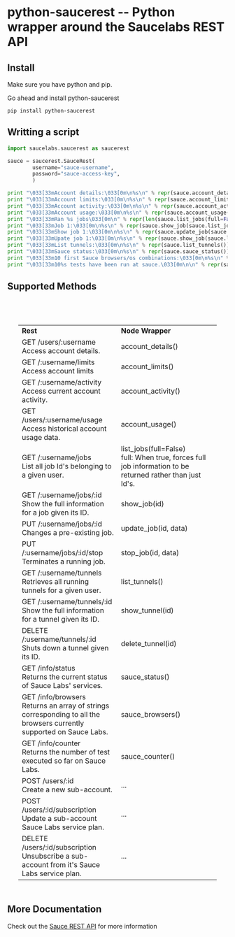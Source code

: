 # python-saucerest -- Python wrapper around the Saucelabs REST API

## Install

Make sure you have python and pip.

Go ahead and install python-saucerest
```shell
pip install python-saucerest
```

## Writting a script

```python
import saucelabs.saucerest as saucerest

sauce = saucerest.SauceRest(
        username="sauce-username",
        password="sauce-access-key",
        )

print "\033[33mAccount details:\033[0m\n%s\n" % repr(sauce.account_details())
print "\033[33mAccount limits:\033[0m\n%s\n" % repr(sauce.account_limits())
print "\033[33mAccount activity:\033[0m\n%s\n" % repr(sauce.account_activity())
print "\033[33mAccount usage:\033[0m\n%s\n" % repr(sauce.account_usage())
print "\033[33mRan %s jobs\033[0m\n" % repr(len(sauce.list_jobs(full=False)))
print "\033[33mJob 1:\033[0m\n%s\n" % repr(sauce.show_job(sauce.list_jobs(full=False)[1]['id']))
print "\033[33mShow job 1:\033[0m\n%s\n" % repr(sauce.update_job(sauce.list_jobs(full=False)[1]['id'], {'name': 'updated_job'}))
print "\033[33mUpate job 1:\033[0m\n%s\n" % repr(sauce.show_job(sauce.list_jobs(full=False)[1]['id']))
print "\033[33mList tunnels:\033[0m\n%s\n" % repr(sauce.list_tunnels())
print "\033[33mSauce status:\033[0m\n%s\n" % repr(sauce.sauce_status())
print "\033[33m10 first Sauce browsers/os combinations:\033[0m\n%s\n" % repr([b for b in sauce.sauce_browsers()[:10]])
print "\033[33m10%s tests have been run at sauce.\033[0m\n\n" % repr(sauce.sauce_counter())
```

## Supported Methods

<table class="wikitable" width="90%" style="padding: 5%;">
  <tbody>
    <tr >
      <td width="50%"><strong>Rest</strong></td>
      <td width="50%"><strong>Node Wrapper</strong></td>
    </tr>
    <tr>
      <td>
	GET /users/:username <br />
	Access account details.
      </td>
      <td>account_details()</td>
    </tr>
    <tr>
      <td>
	GET /:username/limits <br />
	Access account limits
      </td>
      <td> account_limits() </td>
    </tr>
    <tr>
      <td>
	GET /:username/activity <br />
	Access current account activity.
      </td>
      <td>account_activity()</td>
    </tr>
    <tr>
      <td>
	GET /users/:username/usage <br />
	Access historical account usage data.
      </td>
      <td> account_usage()</td>
    </tr>
    <tr>
      <td>
	GET /:username/jobs <br />
	List all job Id's belonging to a given user. 
      </td>
      <td> 
	list_jobs(full=False)  <br />
	full: When true, forces full job information to be returned rather than just Id's.
      </td>
    </tr>
    <tr>
      <td>
	GET /:username/jobs/:id <br />
	Show the full information for a job given its ID. 
      </td>
      <td>show_job(id)</td>
    </tr>
    <tr>
      <td>
	PUT /:username/jobs/:id <br />
	Changes a pre-existing job. 
      </td>
      <td>update_job(id, data)</td>
    </tr>
    <tr>
      <td>
	PUT /:username/jobs/:id/stop <br />
	Terminates a running job. 
      </td>
      <td> stop_job(id, data) </td>
    </tr>
    <tr>
      <td>
	GET /:username/tunnels <br />
	Retrieves all running tunnels for a given user. 
      </td>
      <td>list_tunnels()</td>
    </tr>
    <tr>
      <td>
	GET /:username/tunnels/:id <br />
	Show the full information for a tunnel given its ID. 
      </td>
      <td>show_tunnel(id)</td>
    </tr>
    <tr>
      <td>
	DELETE /:username/tunnels/:id <br />
	Shuts down a tunnel given its ID. 
      </td>
      <td>delete_tunnel(id)</td> <br />
    </tr>
    <tr>
      <td>
	GET /info/status <br />
	Returns the current status of Sauce Labs' services. 
      </td>
      <td>sauce_status()</td>
    </tr>
    <tr>
      <td>
	GET /info/browsers <br />
	Returns an array of strings corresponding to all the browsers currently supported on Sauce Labs. 
      </td>
      <td>sauce_browsers()</td>
    </tr>
    <tr>
      <td>
	GET /info/counter <br />
	Returns the number of test executed so far on Sauce Labs. 
      </td>
      <td>sauce_counter()</td>
    </tr>
    <tr>
      <td>
	POST /users/:id <br />
	Create a new sub-account.
      </td>
      <td> ... </td>
    </tr>
    <tr>
      <td>
	POST /users/:id/subscription <br />
	Update a sub-account Sauce Labs service plan.
      </td>
      <td> ... </td>
    </tr>
    <tr>
      <td>
	DELETE /users/:id/subscription <br />
	Unsubscribe a sub-account from it's Sauce Labs service plan.
      </td>
      <td> ... </td>
    </tr>
  </tbody>
</table>
	
## More Documentation

Check out the [Sauce REST API](http://saucelabs.com/docs/saucerest)
for more information
